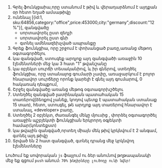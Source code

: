 1. Գրել ֆունկցաիա,որը ստանում է թիվ և վերադարձնում է այդքան օր հետո եղած ամսաթիվը
2. ունենալ  [{id:1, sku:64856,category:"office",price:453000,city:"germany",discount:"12%"}], զանգվածը
   - սորտավորել ըստ զեղչի
   - սորտավորել ըստ գնի
   - գտնել ամենազեխչված ապրանքը
3. Գրեք ֆունկցիա, որը շրջում է փոխանցած բառը,առանց մեթոդ օգտագործելու
4. կա զանգված, ստուգեք արդյոք այդ զանգվածի առաջին 10 էլեմենտների մեջ կա 3 հատ "1" թվանշանը
5. կա օբյեկտ սուրճի տեսականիով, և իր գներով, ստեղծել ֆունկցիա, որը ստանալոց գումարի չափը, առաջարկում է բոլոր հնարավոր սուրճերը որոնք կարելի է գնել այդ գումարով, 0 հակառակ դեպքում,
6. Շրջել զանգվածը առանց մեթոգ օգտագորխշծելու
7. Ստեղծել զանգված լատինական պատահական 15 տառերով(ձեռքով չանեք, կոդով պետք է պատահական ստանաք 15 տառ), հետո, ստուգել, թե արդյոք այդ տառերով հնարավոր է ստանալ, «developer» բառը,
8. Ստեղծել 2 օբյեկտ, ժառանգել մեկը մյուսից , փորձել օգտագործել առաջին պշբյեկտի ֆունկցիան երկրորդ օգյեկտի համար(կոնտեքստ)
9. կա  թվային զանգված,որտեղ միայն մեկ թիվ կրկնվում է 2 անգամ, գտնել այդ թիվը
10. Տրված են 2 հատ զանգված, գտնել դրանց մեջ կրկնվող էլեմենտները

Լուծում եք սովորական `js` ֆայլում ու ձեր անունով թղթապանակի մեջ եք գցում `push` անում։ `70% խնդիրները լուծողը ունի նվեր!`
